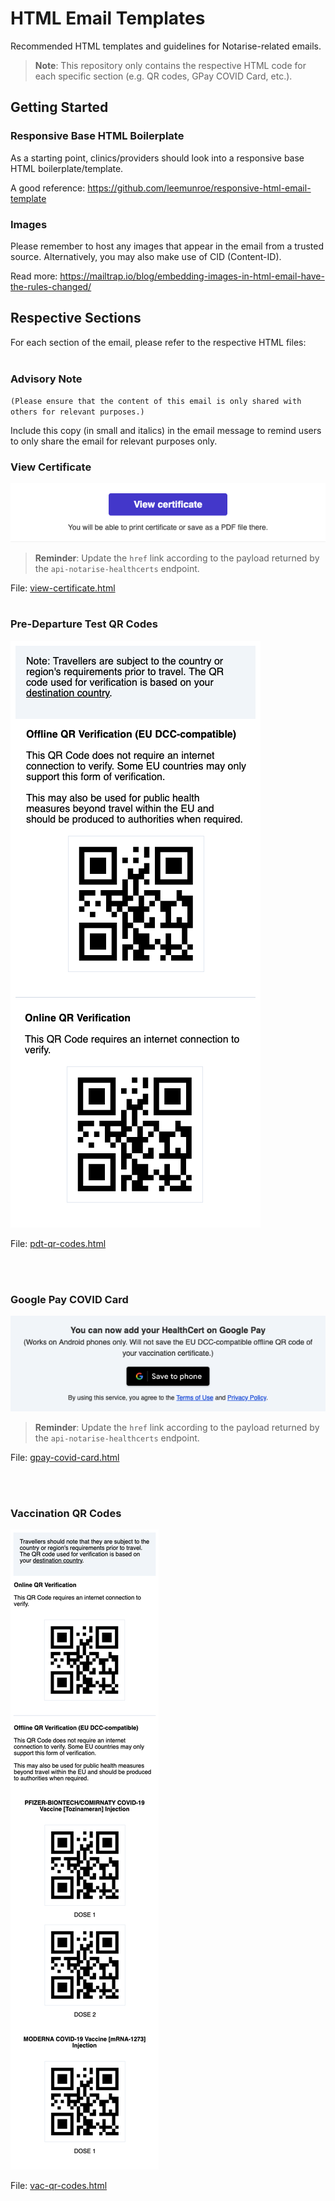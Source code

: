 # HTML Email Templates

Recommended HTML templates and guidelines for Notarise-related emails.

> **Note**: This repository only contains the respective HTML code for each specific section (e.g. QR codes, GPay COVID Card, etc.).

## Getting Started

### Responsive Base HTML Boilerplate

As a starting point, clinics/providers should look into a responsive base HTML boilerplate/template.

A good reference: <https://github.com/leemunroe/responsive-html-email-template>

### Images

Please remember to host any images that appear in the email from a trusted source. Alternatively, you may also make use of CID (Content-ID).

Read more: <https://mailtrap.io/blog/embedding-images-in-html-email-have-the-rules-changed/>

## Respective Sections

For each section of the email, please refer to the respective HTML files:
<br/><br/>

### Advisory Note

`(Please ensure that the content of this email is only shared with others for relevant purposes.)`

Include this copy (in small and italics) in the email message to remind users to only share the email for relevant purposes only.

### View Certificate

![View Certificate](/screenshots/view-certificate.png)

> **Reminder**: Update the `href` link according to the payload returned by the `api-notarise-healthcerts` endpoint.

File: [view-certificate.html](view-certificate.html)
<br/><br/>

### Pre-Departure Test QR Codes

![PDT QR Codes (Mobile)](/screenshots/pdt-qr-codes-mobile.png)

File: [pdt-qr-codes.html](pdt-qr-codes.html)

<br/><br/>

### Google Pay COVID Card

![Google Pay COVID Card](/screenshots/gpay-covid-card.png)

> **Reminder**: Update the `href` link according to the payload returned by the `api-notarise-healthcerts` endpoint.

File: [gpay-covid-card.html](gpay-covid-card.html)

<br/><br/>

### Vaccination QR Codes

![VAC QR Codes (Mobile)](/screenshots/vac-qr-codes-mobile.png)

File: [vac-qr-codes.html](vac-qr-codes.html)
